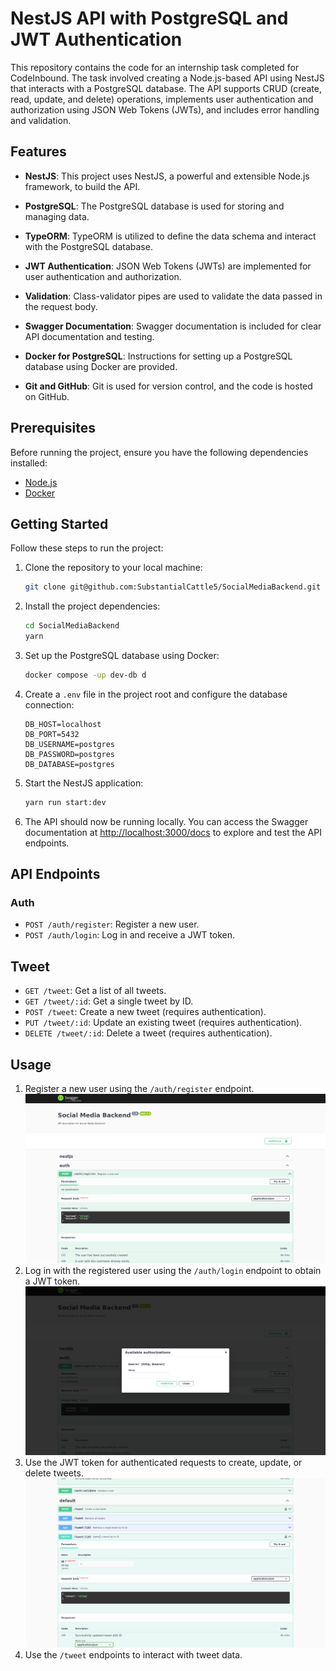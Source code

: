 
# NestJS API with PostgreSQL and JWT Authentication

This repository contains the code for an internship task completed for CodeInbound. The task involved creating a Node.js-based API using NestJS that interacts with a PostgreSQL database. The API supports CRUD (create, read, update, and delete) operations, implements user authentication and authorization using JSON Web Tokens (JWTs), and includes error handling and validation.

## Features

- **NestJS**: This project uses NestJS, a powerful and extensible Node.js framework, to build the API.

- **PostgreSQL**: The PostgreSQL database is used for storing and managing data.

- **TypeORM**: TypeORM is utilized to define the data schema and interact with the PostgreSQL database.

- **JWT Authentication**: JSON Web Tokens (JWTs) are implemented for user authentication and authorization.

- **Validation**: Class-validator pipes are used to validate the data passed in the request body.

- **Swagger Documentation**: Swagger documentation is included for clear API documentation and testing.

- **Docker for PostgreSQL**: Instructions for setting up a PostgreSQL database using Docker are provided.

- **Git and GitHub**: Git is used for version control, and the code is hosted on GitHub.

## Prerequisites

Before running the project, ensure you have the following dependencies installed:

- [Node.js](https://nodejs.org/)
- [Docker](https://www.docker.com/)

## Getting Started

Follow these steps to run the project:

1. Clone the repository to your local machine:

   ```bash
   git clone git@github.com:SubstantialCattle5/SocialMediaBackend.git
   ```

2. Install the project dependencies:

   ```bash
   cd SocialMediaBackend
   yarn 
   ```

3. Set up the PostgreSQL database using Docker:

   ```bash
   docker compose -up dev-db d 
   ```

4. Create a `.env` file in the project root and configure the database connection:

   ```env
   DB_HOST=localhost
   DB_PORT=5432
   DB_USERNAME=postgres
   DB_PASSWORD=postgres
   DB_DATABASE=postgres
   ```

5. Start the NestJS application:

   ```bash
   yarn run start:dev
   ```

7. The API should now be running locally. You can access the Swagger documentation at [http://localhost:3000/docs](http://localhost:3000/docs) to explore and test the API endpoints.

## API Endpoints

### Auth
- `POST /auth/register`: Register a new user.
- `POST /auth/login`: Log in and receive a JWT token.

## Tweet
- `GET /tweet`: Get a list of all tweets.
- `GET /tweet/:id`: Get a single tweet by ID.
- `POST /tweet`: Create a new tweet (requires authentication).
- `PUT /tweet/:id`: Update an existing tweet (requires authentication).
- `DELETE /tweet/:id`: Delete a tweet (requires authentication).

## Usage

1. Register a new user using the `/auth/register` endpoint.
![Swagger doc](./media/image-1.png)
2. Log in with the registered user using the `/auth/login` endpoint to obtain a JWT token.
![Swagger docw](./media/image-2.png)
3. Use the JWT token for authenticated requests to create, update, or delete tweets.
![Alt text](./media/image-3.png)
4. Use the `/tweet` endpoints to interact with tweet data.

